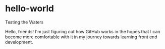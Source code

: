 # hello-world
Testing the Waters

Hello, friends! I'm just figuring out how GitHub works in the hopes that I can become more comfortable with it in my journey towards learning front end development.
